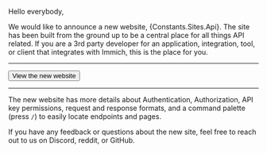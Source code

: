 <script lang="ts">
  import { Posts } from '$lib/blog';
  import BlogPage from '$lib/components/BlogPage.svelte';
  import { Button, Constants, Link } from '@immich/ui';
  import { mdiOpenInNew } from '@mdi/js';
</script>

<BlogPage post={Posts.ImmichApi}>

Hello everybody,

We would like to announce a new website, <Link href={Constants.Sites.Api}>{Constants.Sites.Api}</Link>. The site
has been built from the ground up to be a central place for all things API related. If you are a 3rd party developer
for an application, integration, tool, or client that integrates with Immich, this is the place for you.

---

<Button href={Constants.Sites.Api} color="secondary" trailingIcon={mdiOpenInNew}>View the new website</Button>

---

The new website has more details about Authentication, Authorization, API key permissions, request and response formats, and a command palette (press `/`) to easily locate endpoints and pages.

If you have any feedback or questions about the new site, feel free to reach out to us on <Link href={Constants.Socials.Discord}>Discord</Link>, <Link href={Constants.Socials.Reddit}>reddit</Link>, or <Link href={Constants.Socials.Github}>GitHub</Link>.

</BlogPage>
